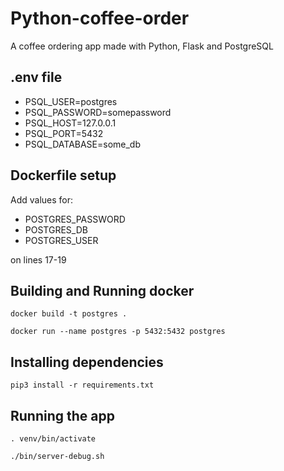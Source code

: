 # Python-coffee-order
A coffee ordering app made with Python, Flask and PostgreSQL

## .env file

* PSQL_USER=postgres
* PSQL_PASSWORD=somepassword
* PSQL_HOST=127.0.0.1
* PSQL_PORT=5432
* PSQL_DATABASE=some_db

## Dockerfile setup

Add values for:

* POSTGRES_PASSWORD
* POSTGRES_DB
* POSTGRES_USER

on lines 17-19

## Building and Running docker

`docker build -t postgres .`

`docker run --name postgres -p 5432:5432 postgres`

## Installing dependencies

`pip3 install -r requirements.txt`

## Running the app
`. venv/bin/activate`

`./bin/server-debug.sh`